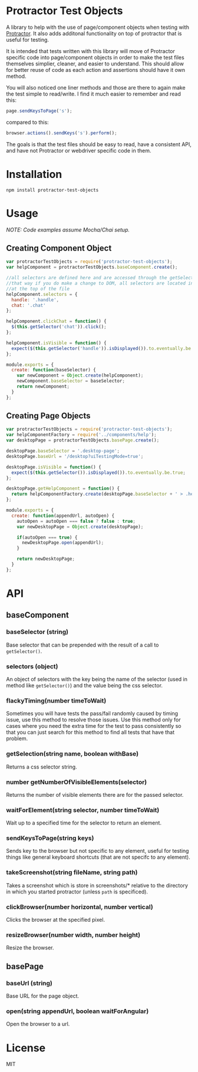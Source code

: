 # Protractor Test Objects

A library to help with the use of page/component objects when testing with [Protractor](https://github.com/angular/protractor).  It also adds additonal functionality on top of protractor that is useful for testing.

It is intended that tests written with this library will move of Protractor specific code into page/component objects in order to make the test files themselves simplier, cleaner, and easier to understand.  This should allow for better reuse of code as each action and assertions should have it own method.

You will also noticed one liner methods and those are there to again make the test simple to read/write.  I find it much easier to remember and read this:

```javascript
page.sendKeysToPage('s');
```

compared to this:

```javascript
browser.actions().sendKeys('s').perform();
```

The goals is that the test files should be easy to read, have a consistent API, and have not Protractor or webdriver specific code in them.

# Installation

```npm install protractor-test-objects```

# Usage

*NOTE: Code examples assume Mocha/Chai setup.*

## Creating Component Object

```javascript
var protractorTestObjects = require('protractor-test-objects');
var helpComponent = protractorTestObjects.baseComponent.create();

//all selectors are defined here and are accessed through the getSelector() method
//that way if you do make a change to DOM, all selectors are located in one place,
//at the top of the file
helpComponent.selectors = {
  handle: '.handle',
  chat: '.chat'
};

helpComponent.clickChat = function() {
  $(this.getSelector('chat')).click();
};

helpComponent.isVisible = function() {
  expect($(this.getSelector('handle')).isDisplayed()).to.eventually.be.true;
};

module.exports = {
  create: function(baseSelector) {
    var newComponent = Object.create(helpComponent);
    newComponent.baseSelector = baseSelector;
    return newComponent;
  }
};
```

## Creating Page Objects

```javascript
var protractorTestObjects = require('protractor-test-objects');
var helpComponentFactory = require('../components/help');
var desktopPage = protractorTestObjects.basePage.create();

desktopPage.baseSelector = '.desktop-page';
desktopPage.baseUrl = '/desktop?uiTestingMode=true';

desktopPage.isVisible = function() {
  expect($(this.getSelector()).isDisplayed()).to.eventually.be.true;
};

desktopPage.getHelpComponent = function() {
  return helpComponentFactory.create(desktopPage.baseSelector + ' > .help');
};

module.exports = {
  create: function(appendUrl, autoOpen) {
    autoOpen = autoOpen === false ? false : true;
    var newDesktopPage = Object.create(desktopPage);

    if(autoOpen === true) {
      newDesktopPage.open(appendUrl);
    }

    return newDesktopPage;
  }
};
```

# API

## baseComponent

### baseSelector (string)

Base selector that can be prepended with the result of a call to `getSelector()`.

### selectors (object)

An object of selectors with the key being the name of the selector (used in method like `getSelector()`) and the value being the css selector.

### flackyTiming(number timeToWait)

Sometimes you will have tests the pass/fail randomly caused by timing issue, use this method to resolve those issues.  Use this method only for cases where you need the extra time for the test to pass consistently so that you can just search for this method to find all tests that have that problem.

### getSelection(string name, boolean withBase)

Returns a css selector string.

### number getNumberOfVisibleElements(selector)

Returns the number of visible elements there are for the passed selector.

### waitForElement(string selector, number timeToWait)

Wait up to a specified time for the selector to return an element.

### sendKeysToPage(string keys)

Sends key to the browser but not specific to any element, useful for testing things like general keyboard shortcuts (that are not specifc to any element).

### takeScreenshot(string fileName, string path)

Takes a screenshot which is store in screenshots/* relative to the directory in which you started protractor (unless `path` is specificed).

### clickBrowser(number horizontal, number vertical)

Clicks the browser at the specified pixel.

### resizeBrowser(number width, number height)

Resize the browser.

## basePage

### baseUrl (string)

Base URL for the page object.

### open(string appendUrl, boolean waitForAngular)

Open the browser to a url.

# License

MIT
